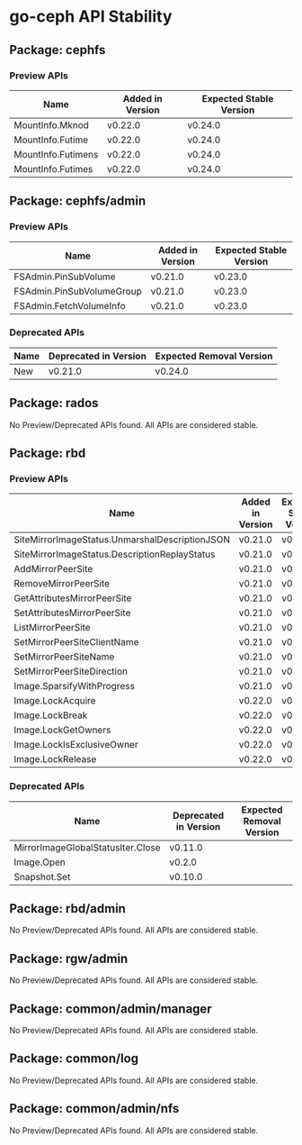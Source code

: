 <!-- GENERATED FILE: DO NOT EDIT DIRECTLY -->

# go-ceph API Stability

## Package: cephfs

### Preview APIs

Name | Added in Version | Expected Stable Version | 
---- | ---------------- | ----------------------- | 
MountInfo.Mknod | v0.22.0 | v0.24.0 | 
MountInfo.Futime | v0.22.0 | v0.24.0 | 
MountInfo.Futimens | v0.22.0 | v0.24.0 | 
MountInfo.Futimes | v0.22.0 | v0.24.0 | 

## Package: cephfs/admin

### Preview APIs

Name | Added in Version | Expected Stable Version | 
---- | ---------------- | ----------------------- | 
FSAdmin.PinSubVolume | v0.21.0 | v0.23.0 | 
FSAdmin.PinSubVolumeGroup | v0.21.0 | v0.23.0 | 
FSAdmin.FetchVolumeInfo | v0.21.0 | v0.23.0 | 

### Deprecated APIs

Name | Deprecated in Version | Expected Removal Version | 
---- | --------------------- | ------------------------ | 
New | v0.21.0 | v0.24.0 | 

## Package: rados

No Preview/Deprecated APIs found. All APIs are considered stable.

## Package: rbd

### Preview APIs

Name | Added in Version | Expected Stable Version | 
---- | ---------------- | ----------------------- | 
SiteMirrorImageStatus.UnmarshalDescriptionJSON | v0.21.0 | v0.23.0 | 
SiteMirrorImageStatus.DescriptionReplayStatus | v0.21.0 | v0.23.0 | 
AddMirrorPeerSite | v0.21.0 | v0.23.0 | 
RemoveMirrorPeerSite | v0.21.0 | v0.23.0 | 
GetAttributesMirrorPeerSite | v0.21.0 | v0.23.0 | 
SetAttributesMirrorPeerSite | v0.21.0 | v0.23.0 | 
ListMirrorPeerSite | v0.21.0 | v0.23.0 | 
SetMirrorPeerSiteClientName | v0.21.0 | v0.23.0 | 
SetMirrorPeerSiteName | v0.21.0 | v0.23.0 | 
SetMirrorPeerSiteDirection | v0.21.0 | v0.23.0 | 
Image.SparsifyWithProgress | v0.21.0 | v0.23.0 | 
Image.LockAcquire | v0.22.0 | v0.24.0 | 
Image.LockBreak | v0.22.0 | v0.24.0 | 
Image.LockGetOwners | v0.22.0 | v0.24.0 | 
Image.LockIsExclusiveOwner | v0.22.0 | v0.24.0 | 
Image.LockRelease | v0.22.0 | v0.24.0 | 

### Deprecated APIs

Name | Deprecated in Version | Expected Removal Version | 
---- | --------------------- | ------------------------ | 
MirrorImageGlobalStatusIter.Close | v0.11.0 |  | 
Image.Open | v0.2.0 |  | 
Snapshot.Set | v0.10.0 |  | 

## Package: rbd/admin

No Preview/Deprecated APIs found. All APIs are considered stable.

## Package: rgw/admin

No Preview/Deprecated APIs found. All APIs are considered stable.

## Package: common/admin/manager

No Preview/Deprecated APIs found. All APIs are considered stable.

## Package: common/log

No Preview/Deprecated APIs found. All APIs are considered stable.

## Package: common/admin/nfs

No Preview/Deprecated APIs found. All APIs are considered stable.

